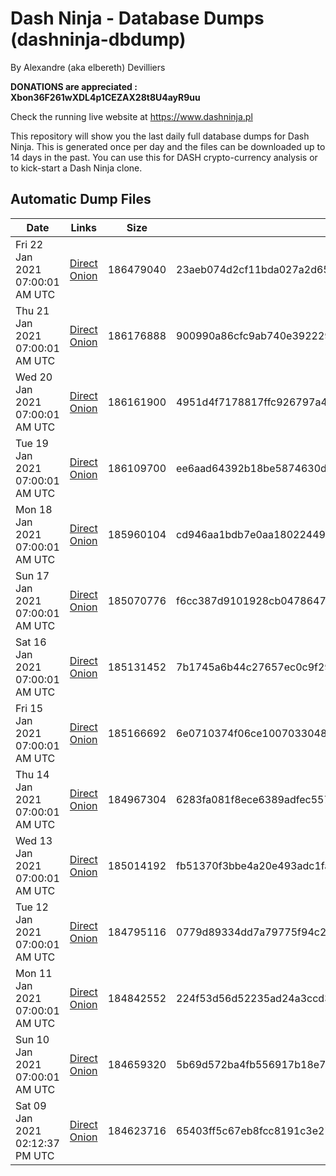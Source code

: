 # Dash Ninja - Database Dumps (dashninja-dbdump)
By Alexandre (aka elbereth) Devilliers

**DONATIONS are appreciated : Xbon36F261wXDL4p1CEZAX28t8U4ayR9uu**

Check the running live website at https://www.dashninja.pl

This repository will show you the last daily full database dumps for Dash Ninja. This is generated once per day and the files can be downloaded up to 14 days in the past.
You can use this for DASH crypto-currency analysis or to kick-start a Dash Ninja clone.


## Automatic Dump Files
| Date | Links | Size | SHA256 |
|--|--|--|--|
| Fri 22 Jan 2021 07:00:01 AM UTC | [Direct](https://oshi.at/hfUNsg) [Onion](http://oshiatwowvdbshka.onion/hfUNsg) | 186479040 | 23aeb074d2cf11bda027a2d652e028498fb2b7d7501ef5d324acd39b177dddb7 | 
| Thu 21 Jan 2021 07:00:01 AM UTC | [Direct](https://oshi.at/ycyuwZ) [Onion](http://oshiatwowvdbshka.onion/ycyuwZ) | 186176888 | 900990a86cfc9ab740e392229bf5270bff42d8136af651c1c7a3540a7eddeec0 | 
| Wed 20 Jan 2021 07:00:01 AM UTC | [Direct](https://oshi.at/zxSEKX) [Onion](http://oshiatwowvdbshka.onion/zxSEKX) | 186161900 | 4951d4f7178817ffc926797a45d05f555cfb3e7cbc31abc13877350d07628d87 | 
| Tue 19 Jan 2021 07:00:01 AM UTC | [Direct](https://oshi.at/oSwpti) [Onion](http://oshiatwowvdbshka.onion/oSwpti) | 186109700 | ee6aad64392b18be5874630dffd65c63c439c9019549c184a4db5f66f4e9111a | 
| Mon 18 Jan 2021 07:00:01 AM UTC | [Direct](https://oshi.at/MSXGJF) [Onion](http://oshiatwowvdbshka.onion/MSXGJF) | 185960104 | cd946aa1bdb7e0aa1802244910983f84269482e4cfcf9b3dee33403616a3d69a | 
| Sun 17 Jan 2021 07:00:01 AM UTC | [Direct](https://oshi.at/ogKSMH) [Onion](http://oshiatwowvdbshka.onion/ogKSMH) | 185070776 | f6cc387d9101928cb0478647f4d21b8623404ffd5513a5eaf223fa732d3380ed | 
| Sat 16 Jan 2021 07:00:01 AM UTC | [Direct](https://oshi.at/eZLwCP) [Onion](http://oshiatwowvdbshka.onion/eZLwCP) | 185131452 | 7b1745a6b44c27657ec0c9f293a3f59453331cdc8b8194e7c0cdcb1b6aa3f433 | 
| Fri 15 Jan 2021 07:00:01 AM UTC | [Direct](https://oshi.at/MSVwLT) [Onion](http://oshiatwowvdbshka.onion/MSVwLT) | 185166692 | 6e0710374f06ce100703304895f33e7e115444b072c7e7b4f0ebc57fd47faffc | 
| Thu 14 Jan 2021 07:00:01 AM UTC | [Direct](https://oshi.at/BXjfah) [Onion](http://oshiatwowvdbshka.onion/BXjfah) | 184967304 | 6283fa081f8ece6389adfec55719e0fcc1bc8e5e5b2e6d628fd67393ad097a48 | 
| Wed 13 Jan 2021 07:00:01 AM UTC | [Direct](https://oshi.at/oyZVfW) [Onion](http://oshiatwowvdbshka.onion/oyZVfW) | 185014192 | fb51370f3bbe4a20e493adc1fa7334fe8fab86353150b7a85b5f4ac08e5459d2 | 
| Tue 12 Jan 2021 07:00:01 AM UTC | [Direct](https://oshi.at/DajDYi) [Onion](http://oshiatwowvdbshka.onion/DajDYi) | 184795116 | 0779d89334dd7a79775f94c2c00059d72e8cd3816e47d608aa6fe9f48bcf860e | 
| Mon 11 Jan 2021 07:00:01 AM UTC | [Direct](https://oshi.at/NCByvG) [Onion](http://oshiatwowvdbshka.onion/NCByvG) | 184842552 | 224f53d56d52235ad24a3ccd326ce63db1d1e42f60676d90de5ed6575ad4bfb9 | 
| Sun 10 Jan 2021 07:00:01 AM UTC | [Direct](https://oshi.at/nPnLBe) [Onion](http://oshiatwowvdbshka.onion/nPnLBe) | 184659320 | 5b69d572ba4fb556917b18e7da36fbb3235334b379cac0af630d2d9fb97f7d19 | 
| Sat 09 Jan 2021 02:12:37 PM UTC | [Direct](https://oshi.at/JqsuzN) [Onion](http://oshiatwowvdbshka.onion/JqsuzN) | 184623716 | 65403ff5c67eb8fcc8191c3e2787b969cfc7e31eea7d98777e5ffa137284968b | 
